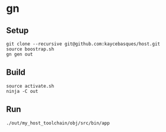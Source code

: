 # gn

## Setup

```
git clone --recursive git@github.com:kaycebasques/host.git
source boostrap.sh
gn gen out
```

## Build

```
source activate.sh
ninja -C out
```

## Run

```
./out/my_host_toolchain/obj/src/bin/app
```
